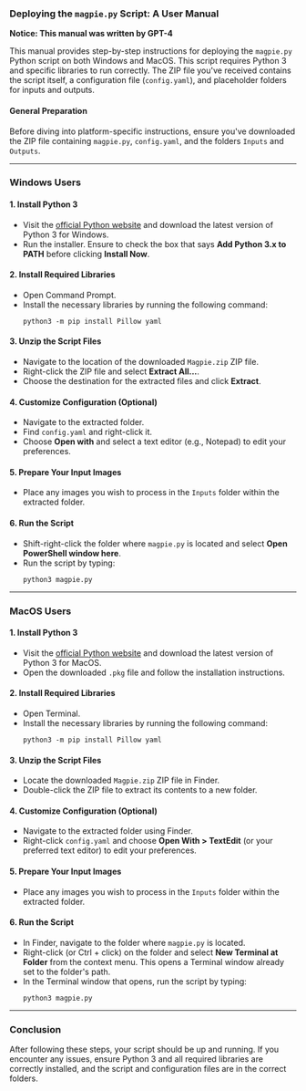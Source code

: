 ### Deploying the `magpie.py` Script: A User Manual

**Notice: This manual was written by GPT-4**

This manual provides step-by-step instructions for deploying the `magpie.py` Python script on both Windows and MacOS. This script requires Python 3 and specific libraries to run correctly. The ZIP file you've received contains the script itself, a configuration file (`config.yaml`), and placeholder folders for inputs and outputs.

#### General Preparation
Before diving into platform-specific instructions, ensure you've downloaded the ZIP file containing `magpie.py`, `config.yaml`, and the folders `Inputs` and `Outputs`.

---

### Windows Users

#### 1. Install Python 3
- Visit the [official Python website](https://www.python.org/downloads/) and download the latest version of Python 3 for Windows.
- Run the installer. Ensure to check the box that says **Add Python 3.x to PATH** before clicking **Install Now**.

#### 2. Install Required Libraries
- Open Command Prompt.
- Install the necessary libraries by running the following command:
  ```
  python3 -m pip install Pillow yaml
  ```

#### 3. Unzip the Script Files
- Navigate to the location of the downloaded `Magpie.zip` ZIP file.
- Right-click the ZIP file and select **Extract All...**.
- Choose the destination for the extracted files and click **Extract**.

#### 4. Customize Configuration (Optional)
- Navigate to the extracted folder.
- Find `config.yaml` and right-click it.
- Choose **Open with** and select a text editor (e.g., Notepad) to edit your preferences.

#### 5. Prepare Your Input Images
- Place any images you wish to process in the `Inputs` folder within the extracted folder.

#### 6. Run the Script
- Shift-right-click the folder where `magpie.py` is located and select **Open PowerShell window here**.
- Run the script by typing:
  ```
  python3 magpie.py
  ```

---

### MacOS Users

#### 1. Install Python 3
- Visit the [official Python website](https://www.python.org/downloads/) and download the latest version of Python 3 for MacOS.
- Open the downloaded `.pkg` file and follow the installation instructions.

#### 2. Install Required Libraries
- Open Terminal.
- Install the necessary libraries by running the following command:
  ```
  python3 -m pip install Pillow yaml
  ```

#### 3. Unzip the Script Files
- Locate the downloaded `Magpie.zip` ZIP file in Finder.
- Double-click the ZIP file to extract its contents to a new folder.

#### 4. Customize Configuration (Optional)
- Navigate to the extracted folder using Finder.
- Right-click `config.yaml` and choose **Open With > TextEdit** (or your preferred text editor) to edit your preferences.

#### 5. Prepare Your Input Images
- Place any images you wish to process in the `Inputs` folder within the extracted folder.

#### 6. Run the Script
- In Finder, navigate to the folder where `magpie.py` is located.
- Right-click (or Ctrl + click) on the folder and select **New Terminal at Folder** from the context menu. This opens a Terminal window already set to the folder's path.
- In the Terminal window that opens, run the script by typing:
  ```
  python3 magpie.py
  ```

---

### Conclusion
After following these steps, your script should be up and running. If you encounter any issues, ensure Python 3 and all required libraries are correctly installed, and the script and configuration files are in the correct folders.

